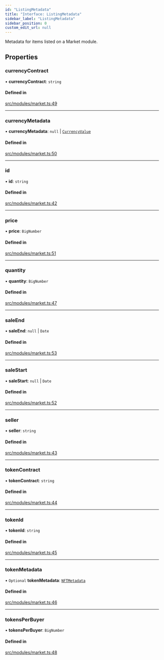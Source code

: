 ```yaml
---
id: "ListingMetadata"
title: "Interface: ListingMetadata"
sidebar_label: "ListingMetadata"
sidebar_position: 0
custom_edit_url: null
---
```


Metadata for items listed on a Market module.

## Properties

### currencyContract

• **currencyContract**: `string`

#### Defined in

[src/modules/market.ts:49](https://github.com/PrasoonPratham/nftlabs-sdk-ts/blob/3077f6d/src/modules/market.ts#L49)

---

### currencyMetadata

• **currencyMetadata**: `null` \| [`CurrencyValue`](CurrencyValue)

#### Defined in

[src/modules/market.ts:50](https://github.com/PrasoonPratham/nftlabs-sdk-ts/blob/3077f6d/src/modules/market.ts#L50)

---

### id

• **id**: `string`

#### Defined in

[src/modules/market.ts:42](https://github.com/PrasoonPratham/nftlabs-sdk-ts/blob/3077f6d/src/modules/market.ts#L42)

---

### price

• **price**: `BigNumber`

#### Defined in

[src/modules/market.ts:51](https://github.com/PrasoonPratham/nftlabs-sdk-ts/blob/3077f6d/src/modules/market.ts#L51)

---

### quantity

• **quantity**: `BigNumber`

#### Defined in

[src/modules/market.ts:47](https://github.com/PrasoonPratham/nftlabs-sdk-ts/blob/3077f6d/src/modules/market.ts#L47)

---

### saleEnd

• **saleEnd**: `null` \| `Date`

#### Defined in

[src/modules/market.ts:53](https://github.com/PrasoonPratham/nftlabs-sdk-ts/blob/3077f6d/src/modules/market.ts#L53)

---

### saleStart

• **saleStart**: `null` \| `Date`

#### Defined in

[src/modules/market.ts:52](https://github.com/PrasoonPratham/nftlabs-sdk-ts/blob/3077f6d/src/modules/market.ts#L52)

---

### seller

• **seller**: `string`

#### Defined in

[src/modules/market.ts:43](https://github.com/PrasoonPratham/nftlabs-sdk-ts/blob/3077f6d/src/modules/market.ts#L43)

---

### tokenContract

• **tokenContract**: `string`

#### Defined in

[src/modules/market.ts:44](https://github.com/PrasoonPratham/nftlabs-sdk-ts/blob/3077f6d/src/modules/market.ts#L44)

---

### tokenId

• **tokenId**: `string`

#### Defined in

[src/modules/market.ts:45](https://github.com/PrasoonPratham/nftlabs-sdk-ts/blob/3077f6d/src/modules/market.ts#L45)

---

### tokenMetadata

• `Optional` **tokenMetadata**: [`NFTMetadata`](NFTMetadata)

#### Defined in

[src/modules/market.ts:46](https://github.com/PrasoonPratham/nftlabs-sdk-ts/blob/3077f6d/src/modules/market.ts#L46)

---

### tokensPerBuyer

• **tokensPerBuyer**: `BigNumber`

#### Defined in

[src/modules/market.ts:48](https://github.com/PrasoonPratham/nftlabs-sdk-ts/blob/3077f6d/src/modules/market.ts#L48)
